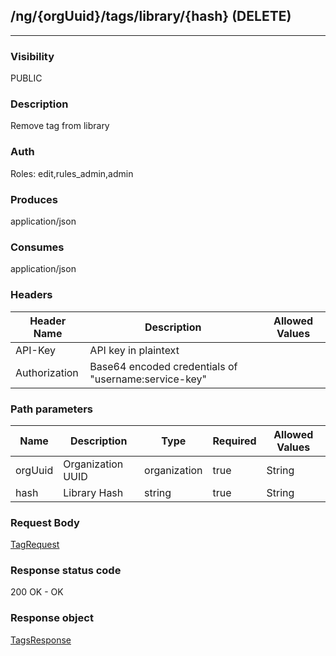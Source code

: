 ## /ng/{orgUuid}/tags/library/{hash} (DELETE)
---
### Visibility
PUBLIC
### Description
Remove tag from library
### Auth
Roles: edit,rules_admin,admin
### Produces
application/json
### Consumes
application/json
### Headers
| Header Name | Description | Allowed Values |
| ----------- | ----------- | ----------- |
| API-Key | API key in plaintext |  |
| Authorization | Base64 encoded credentials of &quot;username:service-key&quot; |  |
### Path parameters
| Name | Description | Type | Required | Allowed Values |
| ----------- | ----------- | ----------- | ----------- | ----------- |
| orgUuid | Organization UUID | organization | true | String |
| hash | Library Hash | string | true | String |
### Request Body
[TagRequest](<../../objects/TagRequest.md>)
### Response status code
200 OK - OK
### Response object
[TagsResponse](<../../objects/TagsResponse.md>)
